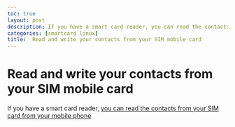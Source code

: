 ```yaml
---
toc: true
layout: post
description: If you have a smart card reader, you can read the contacts from your SIM card from your mobile phone.
categories: [smartcard linux]
title:  Read and write your contacts from your SIM mobile card
---
```


# Read and write your contacts from your SIM mobile card

If you have a smart card reader, [you can read the contacts from your SIM card from your mobile phone](http://www.mono-project.com/docs/getting-started/install/linux/)
